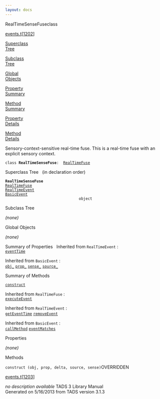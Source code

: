 ```yaml
---
layout: docs
---
```

<span class="title">RealTimeSenseFuse</span><span class="type">class</span>

[events.t](../file/events.t.html)\[[1202](../source/events.t.html#1202)\]

[Superclass  
Tree](#_SuperClassTree_)

[Subclass  
Tree](#_SubClassTree_)

[Global  
Objects](#_ObjectSummary_)

[Property  
Summary](#_PropSummary_)

[Method  
Summary](#_MethodSummary_)

[Property  
Details](#_Properties_)

[Method  
Details](#_Methods_)



Sensory-context-sensitive real-time fuse. This is a real-time fuse with
an explicit sensory context.

`class `**`RealTimeSenseFuse`**` :   `[`RealTimeFuse`](../object/RealTimeFuse.html)



<span id="_SuperClassTree_"></span>



<span class="hdln">Superclass Tree</span>   (in declaration order)



**`RealTimeSenseFuse`**  
[`RealTimeFuse`](../object/RealTimeFuse.html)  
[`RealTimeEvent`](../object/RealTimeEvent.html)  
[`BasicEvent`](../object/BasicEvent.html)  
`                                 object`  
<span id="_SubClassTree_"></span>



<span class="hdln">Subclass Tree</span>  



*(none)* <span id="_ObjectSummary_"></span>



<span class="hdln">Global Objects</span>  



*(none)* <span id="_PropSummary_"></span>



<span class="hdln">Summary of Properties</span>  
Inherited from `RealTimeEvent` :  
[`eventTime`](../object/RealTimeEvent.html#eventTime)

Inherited from `BasicEvent` :  
[`obj_`](../object/BasicEvent.html#obj_) [`prop_`](../object/BasicEvent.html#prop_) [`sense_`](../object/BasicEvent.html#sense_) [`source_`](../object/BasicEvent.html#source_)

<span id="_MethodSummary_"></span>



<span class="hdln">Summary of Methods</span>  



[`construct`](#construct)

Inherited from `RealTimeFuse` :  
[`executeEvent`](../object/RealTimeFuse.html#executeEvent)

Inherited from `RealTimeEvent` :  
[`getEventTime`](../object/RealTimeEvent.html#getEventTime) [`removeEvent`](../object/RealTimeEvent.html#removeEvent)

Inherited from `BasicEvent` :  
[`callMethod`](../object/BasicEvent.html#callMethod) [`eventMatches`](../object/BasicEvent.html#eventMatches)

<span id="_Properties_"></span>



<span class="hdln">Properties</span>  



*(none)* <span id="_Methods_"></span>



<span class="hdln">Methods</span>  



<span id="construct"></span>

`construct (obj, prop, delta, source, sense)`<span class="rem">OVERRIDDEN</span>

[events.t](../file/events.t.html)\[[1203](../source/events.t.html#1203)\]



*no description available*
TADS 3 Library Manual  
Generated on 5/16/2013 from TADS version 3.1.3


